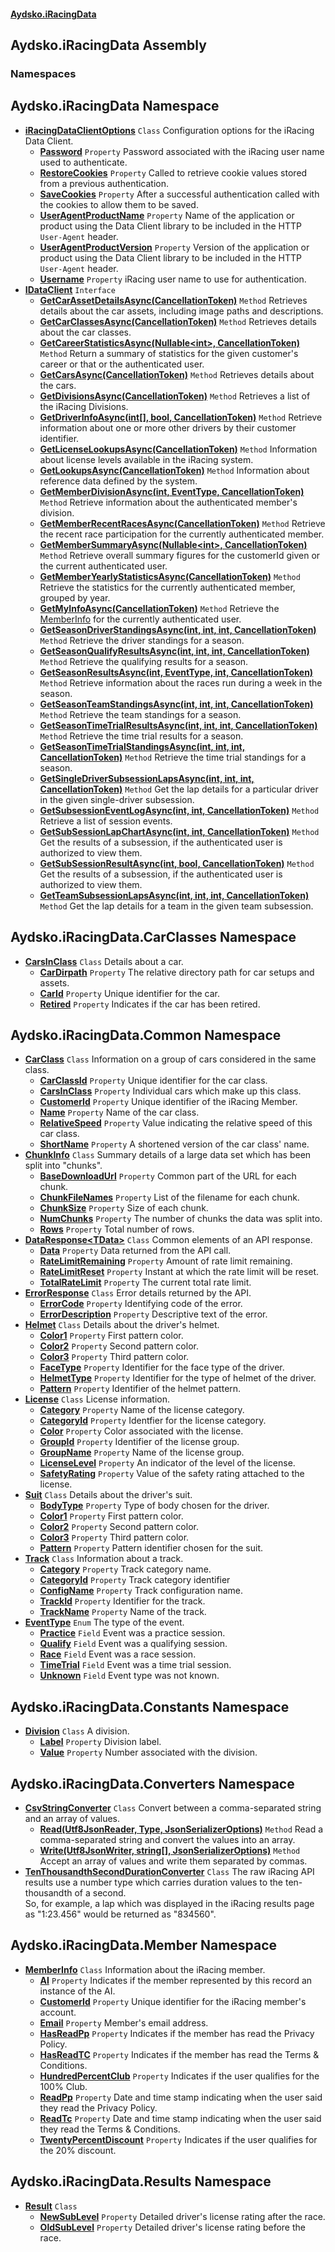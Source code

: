 #### [Aydsko.iRacingData](index.md 'index')

## Aydsko.iRacingData Assembly
### Namespaces

<a name='Aydsko.iRacingData'></a>

## Aydsko.iRacingData Namespace
- **[iRacingDataClientOptions](iRacingDataClientOptions.md 'Aydsko.iRacingData.iRacingDataClientOptions')** `Class` Configuration options for the iRacing Data Client.
  - **[Password](iRacingDataClientOptions.Password.md 'Aydsko.iRacingData.iRacingDataClientOptions.Password')** `Property` Password associated with the iRacing user name used to authenticate.
  - **[RestoreCookies](iRacingDataClientOptions.RestoreCookies.md 'Aydsko.iRacingData.iRacingDataClientOptions.RestoreCookies')** `Property` Called to retrieve cookie values stored from a previous authentication.
  - **[SaveCookies](iRacingDataClientOptions.SaveCookies.md 'Aydsko.iRacingData.iRacingDataClientOptions.SaveCookies')** `Property` After a successful authentication called with the cookies to allow them to be saved.
  - **[UserAgentProductName](iRacingDataClientOptions.UserAgentProductName.md 'Aydsko.iRacingData.iRacingDataClientOptions.UserAgentProductName')** `Property` Name of the application or product using the Data Client library to be included in the HTTP `User-Agent` header.
  - **[UserAgentProductVersion](iRacingDataClientOptions.UserAgentProductVersion.md 'Aydsko.iRacingData.iRacingDataClientOptions.UserAgentProductVersion')** `Property` Version of the application or product using the Data Client library to be included in the HTTP `User-Agent` header.
  - **[Username](iRacingDataClientOptions.Username.md 'Aydsko.iRacingData.iRacingDataClientOptions.Username')** `Property` iRacing user name to use for authentication.
- **[IDataClient](IDataClient.md 'Aydsko.iRacingData.IDataClient')** `Interface`
  - **[GetCarAssetDetailsAsync(CancellationToken)](IDataClient.GetCarAssetDetailsAsync(CancellationToken).md 'Aydsko.iRacingData.IDataClient.GetCarAssetDetailsAsync(System.Threading.CancellationToken)')** `Method` Retrieves details about the car assets, including image paths and descriptions.
  - **[GetCarClassesAsync(CancellationToken)](IDataClient.GetCarClassesAsync(CancellationToken).md 'Aydsko.iRacingData.IDataClient.GetCarClassesAsync(System.Threading.CancellationToken)')** `Method` Retrieves details about the car classes.
  - **[GetCareerStatisticsAsync(Nullable&lt;int&gt;, CancellationToken)](IDataClient.GetCareerStatisticsAsync(Nullable_int_,CancellationToken).md 'Aydsko.iRacingData.IDataClient.GetCareerStatisticsAsync(System.Nullable<int>, System.Threading.CancellationToken)')** `Method` Return a summary of statistics for the given customer's career or that or the authenticated user.
  - **[GetCarsAsync(CancellationToken)](IDataClient.GetCarsAsync(CancellationToken).md 'Aydsko.iRacingData.IDataClient.GetCarsAsync(System.Threading.CancellationToken)')** `Method` Retrieves details about the cars.
  - **[GetDivisionsAsync(CancellationToken)](IDataClient.GetDivisionsAsync(CancellationToken).md 'Aydsko.iRacingData.IDataClient.GetDivisionsAsync(System.Threading.CancellationToken)')** `Method` Retrieves a list of the iRacing Divisions.
  - **[GetDriverInfoAsync(int[], bool, CancellationToken)](IDataClient.GetDriverInfoAsync(int[],bool,CancellationToken).md 'Aydsko.iRacingData.IDataClient.GetDriverInfoAsync(int[], bool, System.Threading.CancellationToken)')** `Method` Retrieve information about one or more other drivers by their customer identifier.
  - **[GetLicenseLookupsAsync(CancellationToken)](IDataClient.GetLicenseLookupsAsync(CancellationToken).md 'Aydsko.iRacingData.IDataClient.GetLicenseLookupsAsync(System.Threading.CancellationToken)')** `Method` Information about license levels available in the iRacing system.
  - **[GetLookupsAsync(CancellationToken)](IDataClient.GetLookupsAsync(CancellationToken).md 'Aydsko.iRacingData.IDataClient.GetLookupsAsync(System.Threading.CancellationToken)')** `Method` Information about reference data defined by the system.
  - **[GetMemberDivisionAsync(int, EventType, CancellationToken)](IDataClient.GetMemberDivisionAsync(int,EventType,CancellationToken).md 'Aydsko.iRacingData.IDataClient.GetMemberDivisionAsync(int, Aydsko.iRacingData.Common.EventType, System.Threading.CancellationToken)')** `Method` Retrieve information about the authenticated member's division.
  - **[GetMemberRecentRacesAsync(CancellationToken)](IDataClient.GetMemberRecentRacesAsync(CancellationToken).md 'Aydsko.iRacingData.IDataClient.GetMemberRecentRacesAsync(System.Threading.CancellationToken)')** `Method` Retrieve the recent race participation for the currently authenticated member.
  - **[GetMemberSummaryAsync(Nullable&lt;int&gt;, CancellationToken)](IDataClient.GetMemberSummaryAsync(Nullable_int_,CancellationToken).md 'Aydsko.iRacingData.IDataClient.GetMemberSummaryAsync(System.Nullable<int>, System.Threading.CancellationToken)')** `Method` Retrieve overall summary figures for the customerId given or the current authenticated user.
  - **[GetMemberYearlyStatisticsAsync(CancellationToken)](IDataClient.GetMemberYearlyStatisticsAsync(CancellationToken).md 'Aydsko.iRacingData.IDataClient.GetMemberYearlyStatisticsAsync(System.Threading.CancellationToken)')** `Method` Retrieve the statistics for the currently authenticated member, grouped by year.
  - **[GetMyInfoAsync(CancellationToken)](IDataClient.GetMyInfoAsync(CancellationToken).md 'Aydsko.iRacingData.IDataClient.GetMyInfoAsync(System.Threading.CancellationToken)')** `Method` Retrieve the [MemberInfo](MemberInfo.md 'Aydsko.iRacingData.Member.MemberInfo') for the currently authenticated user.
  - **[GetSeasonDriverStandingsAsync(int, int, int, CancellationToken)](IDataClient.GetSeasonDriverStandingsAsync(int,int,int,CancellationToken).md 'Aydsko.iRacingData.IDataClient.GetSeasonDriverStandingsAsync(int, int, int, System.Threading.CancellationToken)')** `Method` Retrieve the driver standings for a season.
  - **[GetSeasonQualifyResultsAsync(int, int, int, CancellationToken)](IDataClient.GetSeasonQualifyResultsAsync(int,int,int,CancellationToken).md 'Aydsko.iRacingData.IDataClient.GetSeasonQualifyResultsAsync(int, int, int, System.Threading.CancellationToken)')** `Method` Retrieve the qualifying results for a season.
  - **[GetSeasonResultsAsync(int, EventType, int, CancellationToken)](IDataClient.GetSeasonResultsAsync(int,EventType,int,CancellationToken).md 'Aydsko.iRacingData.IDataClient.GetSeasonResultsAsync(int, Aydsko.iRacingData.Common.EventType, int, System.Threading.CancellationToken)')** `Method` Retrieve information about the races run during a week in the season.
  - **[GetSeasonTeamStandingsAsync(int, int, int, CancellationToken)](IDataClient.GetSeasonTeamStandingsAsync(int,int,int,CancellationToken).md 'Aydsko.iRacingData.IDataClient.GetSeasonTeamStandingsAsync(int, int, int, System.Threading.CancellationToken)')** `Method` Retrieve the team standings for a season.
  - **[GetSeasonTimeTrialResultsAsync(int, int, int, CancellationToken)](IDataClient.GetSeasonTimeTrialResultsAsync(int,int,int,CancellationToken).md 'Aydsko.iRacingData.IDataClient.GetSeasonTimeTrialResultsAsync(int, int, int, System.Threading.CancellationToken)')** `Method` Retrieve the time trial results for a season.
  - **[GetSeasonTimeTrialStandingsAsync(int, int, int, CancellationToken)](IDataClient.GetSeasonTimeTrialStandingsAsync(int,int,int,CancellationToken).md 'Aydsko.iRacingData.IDataClient.GetSeasonTimeTrialStandingsAsync(int, int, int, System.Threading.CancellationToken)')** `Method` Retrieve the time trial standings for a season.
  - **[GetSingleDriverSubsessionLapsAsync(int, int, int, CancellationToken)](IDataClient.GetSingleDriverSubsessionLapsAsync(int,int,int,CancellationToken).md 'Aydsko.iRacingData.IDataClient.GetSingleDriverSubsessionLapsAsync(int, int, int, System.Threading.CancellationToken)')** `Method` Get the lap details for a particular driver in the given single-driver subsession.
  - **[GetSubsessionEventLogAsync(int, int, CancellationToken)](IDataClient.GetSubsessionEventLogAsync(int,int,CancellationToken).md 'Aydsko.iRacingData.IDataClient.GetSubsessionEventLogAsync(int, int, System.Threading.CancellationToken)')** `Method` Retrieve a list of session events.
  - **[GetSubSessionLapChartAsync(int, int, CancellationToken)](IDataClient.GetSubSessionLapChartAsync(int,int,CancellationToken).md 'Aydsko.iRacingData.IDataClient.GetSubSessionLapChartAsync(int, int, System.Threading.CancellationToken)')** `Method` Get the results of a subsession, if the authenticated user is authorized to view them.
  - **[GetSubSessionResultAsync(int, bool, CancellationToken)](IDataClient.GetSubSessionResultAsync(int,bool,CancellationToken).md 'Aydsko.iRacingData.IDataClient.GetSubSessionResultAsync(int, bool, System.Threading.CancellationToken)')** `Method` Get the results of a subsession, if the authenticated user is authorized to view them.
  - **[GetTeamSubsessionLapsAsync(int, int, int, CancellationToken)](IDataClient.GetTeamSubsessionLapsAsync(int,int,int,CancellationToken).md 'Aydsko.iRacingData.IDataClient.GetTeamSubsessionLapsAsync(int, int, int, System.Threading.CancellationToken)')** `Method` Get the lap details for a team in the given team subsession.

<a name='Aydsko.iRacingData.CarClasses'></a>

## Aydsko.iRacingData.CarClasses Namespace
- **[CarsInClass](CarsInClass.md 'Aydsko.iRacingData.CarClasses.CarsInClass')** `Class` Details about a car.
  - **[CarDirpath](CarsInClass.CarDirpath.md 'Aydsko.iRacingData.CarClasses.CarsInClass.CarDirpath')** `Property` The relative directory path for car setups and assets.
  - **[CarId](CarsInClass.CarId.md 'Aydsko.iRacingData.CarClasses.CarsInClass.CarId')** `Property` Unique identifier for the car.
  - **[Retired](CarsInClass.Retired.md 'Aydsko.iRacingData.CarClasses.CarsInClass.Retired')** `Property` Indicates if the car has been retired.

<a name='Aydsko.iRacingData.Common'></a>

## Aydsko.iRacingData.Common Namespace
- **[CarClass](CarClass.md 'Aydsko.iRacingData.Common.CarClass')** `Class` Information on a group of cars considered in the same class.
  - **[CarClassId](CarClass.CarClassId.md 'Aydsko.iRacingData.Common.CarClass.CarClassId')** `Property` Unique identifier for the car class.
  - **[CarsInClass](CarClass.CarsInClass.md 'Aydsko.iRacingData.Common.CarClass.CarsInClass')** `Property` Individual cars which make up this class.
  - **[CustomerId](CarClass.CustomerId.md 'Aydsko.iRacingData.Common.CarClass.CustomerId')** `Property` Unique identifier of the iRacing Member.
  - **[Name](CarClass.Name.md 'Aydsko.iRacingData.Common.CarClass.Name')** `Property` Name of the car class.
  - **[RelativeSpeed](CarClass.RelativeSpeed.md 'Aydsko.iRacingData.Common.CarClass.RelativeSpeed')** `Property` Value indicating the relative speed of this car class.
  - **[ShortName](CarClass.ShortName.md 'Aydsko.iRacingData.Common.CarClass.ShortName')** `Property` A shortened version of the car class' name.
- **[ChunkInfo](ChunkInfo.md 'Aydsko.iRacingData.Common.ChunkInfo')** `Class` Summary details of a large data set which has been split into "chunks".
  - **[BaseDownloadUrl](ChunkInfo.BaseDownloadUrl.md 'Aydsko.iRacingData.Common.ChunkInfo.BaseDownloadUrl')** `Property` Common part of the URL for each chunk.
  - **[ChunkFileNames](ChunkInfo.ChunkFileNames.md 'Aydsko.iRacingData.Common.ChunkInfo.ChunkFileNames')** `Property` List of the filename for each chunk.
  - **[ChunkSize](ChunkInfo.ChunkSize.md 'Aydsko.iRacingData.Common.ChunkInfo.ChunkSize')** `Property` Size of each chunk.
  - **[NumChunks](ChunkInfo.NumChunks.md 'Aydsko.iRacingData.Common.ChunkInfo.NumChunks')** `Property` The number of chunks the data was split into.
  - **[Rows](ChunkInfo.Rows.md 'Aydsko.iRacingData.Common.ChunkInfo.Rows')** `Property` Total number of rows.
- **[DataResponse&lt;TData&gt;](DataResponse_TData_.md 'Aydsko.iRacingData.Common.DataResponse<TData>')** `Class` Common elements of an API response.
  - **[Data](DataResponse_TData_.Data.md 'Aydsko.iRacingData.Common.DataResponse<TData>.Data')** `Property` Data returned from the API call.
  - **[RateLimitRemaining](DataResponse_TData_.RateLimitRemaining.md 'Aydsko.iRacingData.Common.DataResponse<TData>.RateLimitRemaining')** `Property` Amount of rate limit remaining.
  - **[RateLimitReset](DataResponse_TData_.RateLimitReset.md 'Aydsko.iRacingData.Common.DataResponse<TData>.RateLimitReset')** `Property` Instant at which the rate limit will be reset.
  - **[TotalRateLimit](DataResponse_TData_.TotalRateLimit.md 'Aydsko.iRacingData.Common.DataResponse<TData>.TotalRateLimit')** `Property` The current total rate limit.
- **[ErrorResponse](ErrorResponse.md 'Aydsko.iRacingData.Common.ErrorResponse')** `Class` Error details returned by the API.
  - **[ErrorCode](ErrorResponse.ErrorCode.md 'Aydsko.iRacingData.Common.ErrorResponse.ErrorCode')** `Property` Identifying code of the error.
  - **[ErrorDescription](ErrorResponse.ErrorDescription.md 'Aydsko.iRacingData.Common.ErrorResponse.ErrorDescription')** `Property` Descriptive text of the error.
- **[Helmet](Helmet.md 'Aydsko.iRacingData.Common.Helmet')** `Class` Details about the driver's helmet.
  - **[Color1](Helmet.Color1.md 'Aydsko.iRacingData.Common.Helmet.Color1')** `Property` First pattern color.
  - **[Color2](Helmet.Color2.md 'Aydsko.iRacingData.Common.Helmet.Color2')** `Property` Second pattern color.
  - **[Color3](Helmet.Color3.md 'Aydsko.iRacingData.Common.Helmet.Color3')** `Property` Third pattern color.
  - **[FaceType](Helmet.FaceType.md 'Aydsko.iRacingData.Common.Helmet.FaceType')** `Property` Identifier for the face type of the driver.
  - **[HelmetType](Helmet.HelmetType.md 'Aydsko.iRacingData.Common.Helmet.HelmetType')** `Property` Identifier for the type of helmet of the driver.
  - **[Pattern](Helmet.Pattern.md 'Aydsko.iRacingData.Common.Helmet.Pattern')** `Property` Identifier of the helmet pattern.
- **[License](License.md 'Aydsko.iRacingData.Common.License')** `Class` License information.
  - **[Category](License.Category.md 'Aydsko.iRacingData.Common.License.Category')** `Property` Name of the license category.
  - **[CategoryId](License.CategoryId.md 'Aydsko.iRacingData.Common.License.CategoryId')** `Property` Identfier for the license category.
  - **[Color](License.Color.md 'Aydsko.iRacingData.Common.License.Color')** `Property` Color associated with the license.
  - **[GroupId](License.GroupId.md 'Aydsko.iRacingData.Common.License.GroupId')** `Property` Identifier of the license group.
  - **[GroupName](License.GroupName.md 'Aydsko.iRacingData.Common.License.GroupName')** `Property` Name of the license group.
  - **[LicenseLevel](License.LicenseLevel.md 'Aydsko.iRacingData.Common.License.LicenseLevel')** `Property` An indicator of the level of the license.
  - **[SafetyRating](License.SafetyRating.md 'Aydsko.iRacingData.Common.License.SafetyRating')** `Property` Value of the safety rating attached to the license.
- **[Suit](Suit.md 'Aydsko.iRacingData.Common.Suit')** `Class` Details about the driver's suit.
  - **[BodyType](Suit.BodyType.md 'Aydsko.iRacingData.Common.Suit.BodyType')** `Property` Type of body chosen for the driver.
  - **[Color1](Suit.Color1.md 'Aydsko.iRacingData.Common.Suit.Color1')** `Property` First pattern color.
  - **[Color2](Suit.Color2.md 'Aydsko.iRacingData.Common.Suit.Color2')** `Property` Second pattern color.
  - **[Color3](Suit.Color3.md 'Aydsko.iRacingData.Common.Suit.Color3')** `Property` Third pattern color.
  - **[Pattern](Suit.Pattern.md 'Aydsko.iRacingData.Common.Suit.Pattern')** `Property` Pattern identifier chosen for the suit.
- **[Track](Track.md 'Aydsko.iRacingData.Common.Track')** `Class` Information about a track.
  - **[Category](Track.Category.md 'Aydsko.iRacingData.Common.Track.Category')** `Property` Track category name.
  - **[CategoryId](Track.CategoryId.md 'Aydsko.iRacingData.Common.Track.CategoryId')** `Property` Track category identifier
  - **[ConfigName](Track.ConfigName.md 'Aydsko.iRacingData.Common.Track.ConfigName')** `Property` Track configuration name.
  - **[TrackId](Track.TrackId.md 'Aydsko.iRacingData.Common.Track.TrackId')** `Property` Identifier for the track.
  - **[TrackName](Track.TrackName.md 'Aydsko.iRacingData.Common.Track.TrackName')** `Property` Name of the track.
- **[EventType](EventType.md 'Aydsko.iRacingData.Common.EventType')** `Enum` The type of the event.
  - **[Practice](EventType.md#Aydsko.iRacingData.Common.EventType.Practice 'Aydsko.iRacingData.Common.EventType.Practice')** `Field` Event was a practice session.
  - **[Qualify](EventType.md#Aydsko.iRacingData.Common.EventType.Qualify 'Aydsko.iRacingData.Common.EventType.Qualify')** `Field` Event was a qualifying session.
  - **[Race](EventType.md#Aydsko.iRacingData.Common.EventType.Race 'Aydsko.iRacingData.Common.EventType.Race')** `Field` Event was a race session.
  - **[TimeTrial](EventType.md#Aydsko.iRacingData.Common.EventType.TimeTrial 'Aydsko.iRacingData.Common.EventType.TimeTrial')** `Field` Event was a time trial session.
  - **[Unknown](EventType.md#Aydsko.iRacingData.Common.EventType.Unknown 'Aydsko.iRacingData.Common.EventType.Unknown')** `Field` Event type was not known.

<a name='Aydsko.iRacingData.Constants'></a>

## Aydsko.iRacingData.Constants Namespace
- **[Division](Division.md 'Aydsko.iRacingData.Constants.Division')** `Class` A division.
  - **[Label](Division.Label.md 'Aydsko.iRacingData.Constants.Division.Label')** `Property` Division label.
  - **[Value](Division.Value.md 'Aydsko.iRacingData.Constants.Division.Value')** `Property` Number associated with the division.

<a name='Aydsko.iRacingData.Converters'></a>

## Aydsko.iRacingData.Converters Namespace
- **[CsvStringConverter](CsvStringConverter.md 'Aydsko.iRacingData.Converters.CsvStringConverter')** `Class` Convert between a comma-separated string and an array of values.
  - **[Read(Utf8JsonReader, Type, JsonSerializerOptions)](CsvStringConverter.Read(Utf8JsonReader,Type,JsonSerializerOptions).md 'Aydsko.iRacingData.Converters.CsvStringConverter.Read(Utf8JsonReader, System.Type, JsonSerializerOptions)')** `Method` Read a comma-separated string and convert the values into an array.
  - **[Write(Utf8JsonWriter, string[], JsonSerializerOptions)](CsvStringConverter.Write(Utf8JsonWriter,string[],JsonSerializerOptions).md 'Aydsko.iRacingData.Converters.CsvStringConverter.Write(Utf8JsonWriter, string[], JsonSerializerOptions)')** `Method` Accept an array of values and write them separated by commas.
- **[TenThousandthSecondDurationConverter](TenThousandthSecondDurationConverter.md 'Aydsko.iRacingData.Converters.TenThousandthSecondDurationConverter')** `Class` The raw iRacing API results use a number type which carries duration values to the ten-thousandth of a second.  
  So, for example, a lap which was displayed in the iRacing results page as "1:23.456" would be returned as "834560".

<a name='Aydsko.iRacingData.Member'></a>

## Aydsko.iRacingData.Member Namespace
- **[MemberInfo](MemberInfo.md 'Aydsko.iRacingData.Member.MemberInfo')** `Class` Information about the iRacing member.
  - **[AI](MemberInfo.AI.md 'Aydsko.iRacingData.Member.MemberInfo.AI')** `Property` Indicates if the member represented by this record an instance of the AI.
  - **[CustomerId](MemberInfo.CustomerId.md 'Aydsko.iRacingData.Member.MemberInfo.CustomerId')** `Property` Unique identifier for the iRacing member's account.
  - **[Email](MemberInfo.Email.md 'Aydsko.iRacingData.Member.MemberInfo.Email')** `Property` Member's email address.
  - **[HasReadPp](MemberInfo.HasReadPp.md 'Aydsko.iRacingData.Member.MemberInfo.HasReadPp')** `Property` Indicates if the member has read the Privacy Policy.
  - **[HasReadTC](MemberInfo.HasReadTC.md 'Aydsko.iRacingData.Member.MemberInfo.HasReadTC')** `Property` Indicates if the member has read the Terms & Conditions.
  - **[HundredPercentClub](MemberInfo.HundredPercentClub.md 'Aydsko.iRacingData.Member.MemberInfo.HundredPercentClub')** `Property` Indicates if the user qualifies for the 100% Club.
  - **[ReadPp](MemberInfo.ReadPp.md 'Aydsko.iRacingData.Member.MemberInfo.ReadPp')** `Property` Date and time stamp indicating when the user said they read the Privacy Policy.
  - **[ReadTc](MemberInfo.ReadTc.md 'Aydsko.iRacingData.Member.MemberInfo.ReadTc')** `Property` Date and time stamp indicating when the user said they read the Terms & Conditions.
  - **[TwentyPercentDiscount](MemberInfo.TwentyPercentDiscount.md 'Aydsko.iRacingData.Member.MemberInfo.TwentyPercentDiscount')** `Property` Indicates if the user qualifies for the 20% discount.

<a name='Aydsko.iRacingData.Results'></a>

## Aydsko.iRacingData.Results Namespace
- **[Result](Result.md 'Aydsko.iRacingData.Results.Result')** `Class`
  - **[NewSubLevel](Result.NewSubLevel.md 'Aydsko.iRacingData.Results.Result.NewSubLevel')** `Property` Detailed driver's license rating after the race.
  - **[OldSubLevel](Result.OldSubLevel.md 'Aydsko.iRacingData.Results.Result.OldSubLevel')** `Property` Detailed driver's license rating before the race.